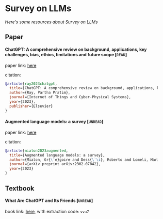 # Survey on LLMs
*Here's some resources about Survey on LLMs*


## Paper

#### ChatGPT: A comprehensive review on background, applications, key challenges, bias, ethics, limitations and future scope [`READ`]

paper link: [here](https://www.sciencedirect.com/science/article/pii/S266734522300024X)

citation: 
```bibtex
@article{ray2023chatgpt,
  title={ChatGPT: A comprehensive review on background, applications, key challenges, bias, ethics, limitations and future scope},
  author={Ray, Partha Pratim},
  journal={Internet of Things and Cyber-Physical Systems},
  year={2023},
  publisher={Elsevier}
}
```
    


#### Augmented language models: a survey [`UNREAD`]

paper link: [here](https://arxiv.org/pdf/2302.07842)

citation: 
```bibtex
@article{mialon2023augmented,
  title={Augmented language models: a survey},
  author={Mialon, Gr{\'e}goire and Dess{\`\i}, Roberto and Lomeli, Maria and Nalmpantis, Christoforos and Pasunuru, Ram and Raileanu, Roberta and Rozi{\`e}re, Baptiste and Schick, Timo and Dwivedi-Yu, Jane and Celikyilmaz, Asli and others},
  journal={arXiv preprint arXiv:2302.07842},
  year={2023}
}
```
    


## Textbook

#### What Are ChatGPT and Its Friends [`UNREAD`]

book link: [here](https://pan.baidu.com/s/1ttXkaG2Y5G48j4vw5g7gYg), with extraction code: `vva7`


